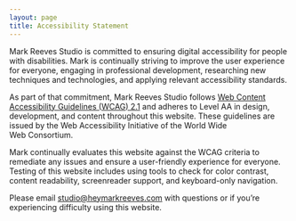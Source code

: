 ```yaml
---
layout: page
title: Accessibility Statement
---
```

Mark Reeves Studio is committed to ensuring digital accessibility for people with disabilities. Mark is continually striving to improve the user experience for everyone, engaging in professional development, researching new techniques and technologies, and applying relevant accessibility&nbsp;standards.

As part of that commitment, Mark Reeves Studio follows [Web Content Accessibility Guidelines (<abbr>WCAG</abbr>) 2.1](https://www.w3.org/WAI/standards-guidelines/wcag/glance/) and adheres to Level AA in design, development, and content throughout this website. These guidelines are issued by the Web Accessibility Initiative of the World Wide Web&nbsp;Consortium.

Mark continually evaluates this website against the <abbr>WCAG</abbr> criteria to remediate any issues and ensure a user-friendly experience for everyone. Testing of this website includes using tools to check for color contrast, content readability, screenreader support, and keyboard-only&nbsp;navigation.

Please email <a href="mailto:studio@heymarkreeves.com">studio@heymarkreeves.com</a> with questions or if you&rsquo;re experiencing difficulty using this&nbsp;website.